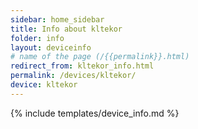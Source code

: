 ```yaml
---
sidebar: home_sidebar
title: Info about kltekor
folder: info
layout: deviceinfo
# name of the page (/{{permalink}}.html)
redirect_from: kltekor_info.html
permalink: /devices/kltekor/
device: kltekor
---
```

{% include templates/device_info.md %}
